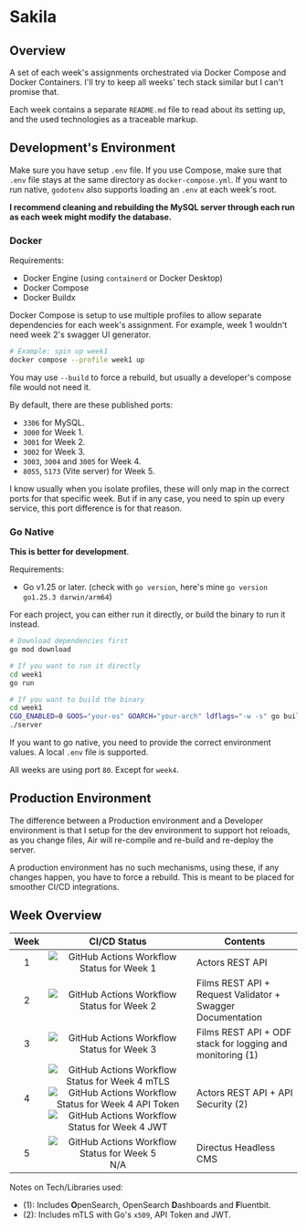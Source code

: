 # Sakila

## Overview

A set of each week's assignments orchestrated via Docker Compose and Docker
Containers. I'll try to keep all weeks' tech stack similar but I can't promise
that.

Each week contains a separate `README.md` file to read about its setting up,
and the used technologies as a traceable markup.

## Development's Environment

Make sure you have setup `.env` file. If you use Compose, make sure that `.env`
file stays at the same directory as `docker-compose.yml`. If you want to run
native, `godotenv` also supports loading an `.env` at each week's root.

**I recommend cleaning and rebuilding the MySQL server through each run as
each week might modify the database.**

### Docker

Requirements:

- Docker Engine (using `containerd` or Docker Desktop)
- Docker Compose
- Docker Buildx

Docker Compose is setup to use multiple profiles to allow separate dependencies
for each week's assignment. For example, week 1 wouldn't need week 2's swagger
UI generator.

```bash
# Example: spin up week1
docker compose --profile week1 up
```

You may use `--build` to force a rebuild, but usually a developer's compose file
would not need it.

By default, there are these published ports:

- `3306` for MySQL.
- `3000` for Week 1.
- `3001` for Week 2.
- `3002` for Week 3.
- `3003`, `3004` and `3005` for Week 4.
- `8055`, `5173` (Vite server) for Week 5.

I know usually when you isolate profiles, these will only map in the correct
ports for that specific week. But if in any case, you need to spin up every
service, this port difference is for that reason.

### Go Native

**This is better for development**.

Requirements:

- Go v1.25 or later. (check with `go version`, here's mine `go version go1.25.3 darwin/arm64`)

For each project, you can either run it directly, or build the binary to run it instead.

```bash
# Download dependencies first
go mod download

# If you want to run it directly
cd week1
go run

# If you want to build the binary
cd week1
CGO_ENABLED=0 GOOS="your-os" GOARCH="your-arch" ldflags="-w -s" go build -o server
./server
```

If you want to go native, you need to provide the correct environment values. A
local `.env` file is supported.

All weeks are using port `80`. Except for `week4`.

## Production Environment

The difference between a Production environment and a Developer environment is
that I setup for the dev environment to support hot reloads, as you change files,
Air will re-compile and re-build and re-deploy the server.

A production environment has no such mechanisms, using these, if any changes
happen, you have to force a rebuild. This is meant to be placed for smoother CI/CD
integrations.

## Week Overview

| Week |                                                                                                                                                                                                       CI/CD Status                                                                                                                                                                                                       | Contents                                                   |
| :--: | :----------------------------------------------------------------------------------------------------------------------------------------------------------------------------------------------------------------------------------------------------------------------------------------------------------------------------------------------------------------------------------------------------------------------: | ---------------------------------------------------------- |
|  1   |                                                                                                                                               ![GitHub Actions Workflow Status for Week 1](https://img.shields.io/github/actions/workflow/status/hikawi/sakila/week1.yml)                                                                                                                                                | Actors REST API                                            |
|  2   |                                                                                                                                               ![GitHub Actions Workflow Status for Week 2](https://img.shields.io/github/actions/workflow/status/hikawi/sakila/week2.yml)                                                                                                                                                | Films REST API + Request Validator + Swagger Documentation |
|  3   |                                                                                                                                               ![GitHub Actions Workflow Status for Week 3](https://img.shields.io/github/actions/workflow/status/hikawi/sakila/week3.yml)                                                                                                                                                | Films REST API + ODF stack for logging and monitoring (1)  |
|  4   | ![GitHub Actions Workflow Status for Week 4 mTLS](https://img.shields.io/github/actions/workflow/status/hikawi/sakila/week4-mtls.yml) ![GitHub Actions Workflow Status for Week 4 API Token](https://img.shields.io/github/actions/workflow/status/hikawi/sakila/week4-apitoken.yml) ![GitHub Actions Workflow Status for Week 4 JWT](https://img.shields.io/github/actions/workflow/status/hikawi/sakila/week4-jwt.yml) | Actors REST API + API Security (2)                         |
|  5   |                                                                                                                                             ![GitHub Actions Workflow Status for Week 5](https://img.shields.io/github/actions/workflow/status/hikawi/sakila/week5.yml) N/A                                                                                                                                              | Directus Headless CMS                                      |

Notes on Tech/Libraries used:

- (1): Includes **O**penSearch, OpenSearch **D**ashboards and **F**luentbit.
- (2): Includes mTLS with Go's `x509`, API Token and JWT.
